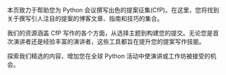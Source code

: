 本页致力于帮助您为 Python 会议撰写出色的提案征集(CfP)。在这里，您将找到关于撰写引人注目的提案的博客文章、指南和技巧的集合。

我们的资源涵盖 CfP 写作的各个方面，从选择主题到构建您的提交。无论您是首次演讲者还是经验丰富的演讲者，这些工具都旨在提升您的提案写作技能。

探索我们精选的内容，增加您在全球 Python 活动中使演讲或工作坊被接受的机会。

